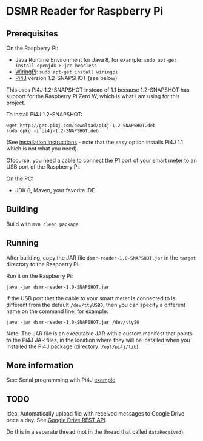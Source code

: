 # DSMR Reader for Raspberry Pi

## Prerequisites

On the Raspberry Pi:

* Java Runtime Environment for Java 8, for example: `sudo apt-get install openjdk-8-jre-headless`
* [WiringPi](http://wiringpi.com/): `sudo apt-get install wiringpi`
* [Pi4J](http://pi4j.com/) version 1.2-SNAPSHOT (see below)

This uses Pi4J 1.2-SNAPSHOT instead of 1.1 because 1.2-SNAPSHOT has support for the Raspberry Pi Zero W, which is what I am using for this project.

To install Pi4J 1.2-SNAPSHOT:

    wget http://get.pi4j.com/download/pi4j-1.2-SNAPSHOT.deb
    sudo dpkg -i pi4j-1.2-SNAPSHOT.deb

(See [installation instructions](http://pi4j.com/install.html) - note that the easy option installs Pi4J 1.1 which is not what you need).

Ofcourse, you need a cable to connect the P1 port of your smart meter to an USB port of the Raspberry Pi.

On the PC:

* JDK 8, Maven, your favorite IDE

## Building

Build with `mvn clean package`

## Running

After building, copy the JAR file `dsmr-reader-1.0-SNAPSHOT.jar` in the `target` directory to the Raspberry Pi.

Run it on the Raspberry Pi:

    java -jar dsmr-reader-1.0-SNAPSHOT.jar

If the USB port that the cable to your smart meter is connected to is different from the default `/dev/ttyUSB0`, then you can specify a different name on the command line, for example:

    java -jar dsmr-reader-1.0-SNAPSHOT.jar /dev/ttyS0

Note: The JAR file is an executable JAR with a custom manifest that points to the Pi4J JAR files, in the location where they will be installed when you installed the Pi4J package (directory: `/opt/pi4j/lib`).

## More information

See: Serial programming with Pi4J [example](http://pi4j.com/example/serial.html).

## TODO

Idea: Automatically upload file with received messages to Google Drive once a day. See [Google Drive REST API](https://developers.google.com/drive/api/v3/about-sdk).

Do this in a separate thread (not in the thread that called `dataReceived`).
